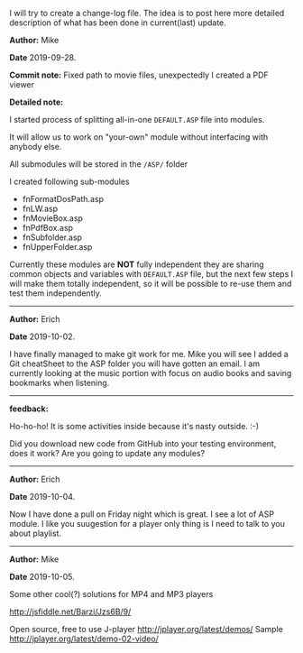 I will try to create a change-log file.
The idea is to post here more detailed description of what has been done in current(last) update.

**Author:** Mike

**Date** 2019-09-28.

**Commit note:** Fixed path to movie files, unexpectedly I created a PDF viewer

**Detailed note:**

I started process of splitting all-in-one ```DEFAULT.ASP``` file into modules.


It will allow us to work on "your-own" module without interfacing with anybody else.

All submodules will be stored in the ```/ASP/``` folder

I created following sub-modules

- fnFormatDosPath.asp 
- fnLW.asp 
- fnMovieBox.asp 
- fnPdfBox.asp 
- fnSubfolder.asp 
- fnUpperFolder.asp

Currently these modules are **NOT** fully independent they are sharing common objects and variables with ```DEFAULT.ASP``` file, but the next few steps I will make them totally independent, so it will be possible to re-use them and test them independently.

------------
**Author:** Erich

**Date** 2019-10-02.

I have finally managed to make git work for me. Mike you will see I added a Git cheatSheet to the ASP folder you will have gotten an email.
I am currently looking at the music portion with focus on audio books and saving bookmarks when listening.

------------

**feedback:** 

Ho-ho-ho! It is some activities inside because it's nasty outside. :-)

Did you download new code from GitHub into your testing environment, does it work?
Are you going to update any modules?

------------

**Author:** Erich

**Date** 2019-10-04.

Now I have done a pull on Friday night which is great. I see a lot of ASP module. I like you suugestion for a player only thing is I need to talk to you
about playlist.

------------

**Author:** Mike

**Date** 2019-10-05.

Some other cool(?) solutions for MP4 and MP3 players

http://jsfiddle.net/Barzi/Jzs6B/9/

Open source, free to use J-player
http://jplayer.org/latest/demos/ Sample 
http://jplayer.org/latest/demo-02-video/
